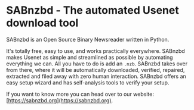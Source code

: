 # SABnzbd - The automated Usenet download tool

SABnzbd is an Open Source Binary Newsreader written in Python.

It's totally free, easy to use, and works practically everywhere. SABnzbd makes Usenet as simple and streamlined as possible by automating everything we can. All you have to do is add an `.nzb`. SABnzbd takes over from there, where it will be automatically downloaded, verified, repaired, extracted and filed away with zero human interaction. SABnzbd offers an easy setup wizard and has self-analysis tools to verify your setup.

If you want to know more you can head over to our website: [https://sabnzbd.org](https://sabnzbd.org).